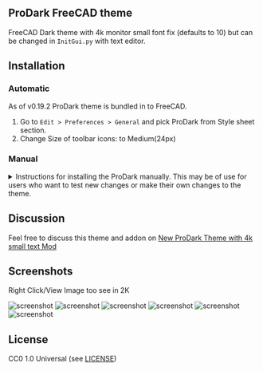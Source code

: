 ## ProDark FreeCAD theme

FreeCAD Dark theme with 4k monitor small font fix (defaults to 10) but can be changed in `InitGui.py` with text editor.

## Installation

### Automatic

As of v0.19.2 ProDark theme is bundled in to FreeCAD.  
1. Go to `Edit > Preferences > General` and pick ProDark from Style sheet section. 
2. Change Size of toolbar icons: to Medium(24px) 

### Manual

<details>
  <summary>Instructions for installing the ProDark manually. This may be of use for users who want to test new changes or make their own changes to the theme.</summary>

#### Linux and macOS

1. Download ProDark repository via zip file or `git` in to your default FC folder
    `cd ~/.FreeCAD/Gui/Stylesheet` # you may need to create Gui/Stylesheet dirs beforehand
    `git clone https://github.com/turn211/ProDark-FreeCAD-theme.git`
2. Restart FreeCAD
3. Activate stylesheet by invoking `Edit > Preferences > General` and pick ProDark from Style sheet section. 
4. Change Size of toolbar icons: to Medium(24px) 
5. Click `Ok`

#### Windows 10

1. Install ProDark.qss into FreeCAD Folder\data\Gui\Stylesheets\ 
2. Install HighRezMonitor Folder with InitGui.py into C:\Users\UserName\AppData\Roaming\FreeCAD\Mod\
3. In FreeCAD go to `Edit > Preferences > General` and pick ProDark from Stylesheet, Change Size of toolbar icons: to Medium(24px) and Apply/Ok
4. To have Startpage and User Colors the same as Screenshots, choose same colors in `Edit > Preferences` as written in the [ProDark-FreeCAD-Theme_user_preferences_colors.txt](https://github.com/turn211/ProDark-FreeCAD-theme/blob/main/ProDark-FreeCAD-Theme_user_preferences_colors.txt) file

</details>

## Discussion

Feel free to discuss this theme and addon on [New ProDark Theme with 4k small text Mod](https://forum.freecadweb.org/viewtopic.php?f=34&t=55134&start=0)

## Screenshots

Right Click/View Image too see in 2K

![screenshot](images/Working_plane_and_color_setup.png "Working plane and color setup")
![screenshot](images/Startpage_and_Preferences.png "Startpage and Preferences")
![screenshot](images/Report_View_and_Python.png "Report View and Python")
![screenshot](images/Playing_Nice_with_Others.png "Playing Nice with Others")
![screenshot](images/FreeCAD_and_Blender.png "FreeCAD and Blender")
![screenshot](images/4K_Text_size_MOD.png "4K Text size MOD")

## License

CC0 1.0 Universal (see [LICENSE](LICENSE))
